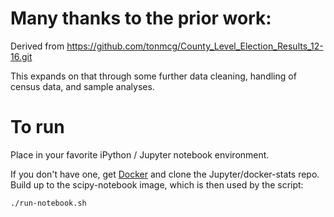 # Many thanks to the prior work:
Derived from https://github.com/tonmcg/County_Level_Election_Results_12-16.git

This expands on that through some further data cleaning, handling of census data, and sample analyses.

# To run
Place in your favorite iPython / Jupyter notebook environment.

If you don't have one, get [Docker](http://docker.com) and clone the Jupyter/docker-stats repo.
Build up to the scipy-notebook image, which is then used by the script:
```
./run-notebook.sh
